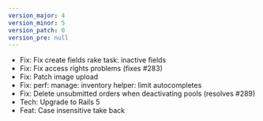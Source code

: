 ```yaml
---
version_major: 4
version_minor: 5
version_patch: 0
version_pre: null
---
```


- Fix: Fix create fields rake task: inactive fields
- Fix: Fix access rights problems (fixes #283)
- Fix: Patch image upload
- Fix: perf: manage: inventory helper: limit autocompletes
- Fix: Delete unsubmitted orders when deactivating pools (resolves #289)
- Tech: Upgrade to Rails 5
- Feat: Case insensitive take back

